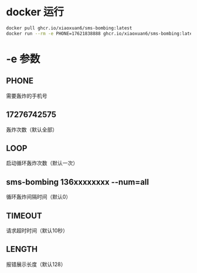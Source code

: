 # docker 运行

```bash
docker pull ghcr.io/xiaoxuan6/sms-bombing:latest
docker run --rm -e PHONE=17621838888 ghcr.io/xiaoxuan6/sms-bombing:latest
```

# -e 参数

## PHONE

需要轰炸的手机号

## 17276742575

轰炸次数（默认全部）

## LOOP

启动循环轰炸次数（默认一次）

## sms-bombing 136xxxxxxxx --num=all

循环轰炸间隔时间（默认0）

## TIMEOUT

请求超时时间（默认10秒）

## LENGTH

报错展示长度（默认128）
